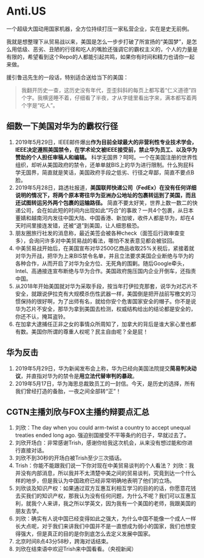 # Anti.US
一个超级大国动用国家机器，全方位持续打压一家私营企业，实在是史无前例。

我就是想整理下从贸易战以来，美国是怎么一步步打破了所宣扬的“美国梦”，是怎么用低级、恶劣、丑陋的行径和吃人的嘴脸还强调它的霸权主义的，个人的力量是有限的，希望看到这个Repo的人都能引起共鸣，如果你有时间和精力也请你一起来做。

援引鲁迅先生的一段话，特别适合送给当下的美国：
> 我翻开历史一查，这历史没有年代，歪歪斜斜的每页上都写着“仁义道德”四个字。我横竖睡不着，仔细看了半夜，才从字缝里看出字来，满本都写着两个字是“吃人”。

## 细数一下美国对华为的霸权行径
1. 2019年5月29日，IEEE邮件爆出**作为目前全球最大的非营利性专业技术学会，IEEE决定遵照美国禁令，在学术论文被IEEE接受前，禁止华为员工、以及华为赞助的个人担任审稿人和编辑。** 科学无国界？呵呵。一个在美国注册的世界性组织，却听从美国政府的禁令，还单单就BIS上的华为进行限制。什么狗屁科学无国界，简直就是笑话，美国政府手段之低劣、行径之卑鄙，简直不要点B脸。
1. 2019年5月28日，路透社报道，**美国联邦快递公司（FedEx）在没有任何详细说明的情况下，将两个原本寄往华为亚洲办公地址的包裹转运到了美国，而且还试图转运另外两个包裹的运输路径。** 简直不要太好笑，世界上数一数二的快递公司，会在如此短的时间内出现如此“巧合”的事故？一共4个包裹，从日本董婧和越南河内发往中国大陆、中国香港、新加坡，收件人都是华为，却在4天时间里接连发错，还被“退”到美国，让人细思极恐。
1. 朋友圈旅行社发的消息称，最近美签会被各种check（面签后行政审查变多），会询问许多对中美贸易战的看法，哪怕不发表意见都会被驳回。
1. 中美贸易战开始后，在美国宣布对华2500亿商品收取25%关税后，紧接着就对华为开战，把华为上来BIS禁令名单，并且立法要求美国企业断绝与华为的各种合作，从而开启了对华为全方位、无死角的围剿。随后Google牵头，Intel、高通接连宣布断绝与华为合作。美国政府施压国内企业开倒车，还指责中国。
1. 从2018年开始美国就对华为采取手段，按当年打伊拉克那套，说华为对芯片不安全，就跟说伊拉克有大规模杀伤性武器一样，美国倒是把开战前写檄文的习惯保持的很好啊，为了出师有名，就给你安个危害国家安全的帽子。你不是说华为芯片不安全，那华为拿到美国去检测，权威结构给出的结论都是安全的，你还不认，掩耳盗铃。
1. 在加拿大逮捕任正非之女的事情众所周知了，加拿大的背后是谁大家心里也都有数。美国你所谓的尊重人权呢？民主自由呢？全是屁！


## 华为反击
1. 2019年5月29日，华为新闻发布会上称，华为已经向美国法院提交**简易判决动议**，并直指对华为的禁令是**用立法代替审判的暴政**。
1. 2019年5月17日，华为海思总裁致员工的一封信。今天，是历史的选择，所有我们曾经打造的备胎，一夜之间全部转“正”！

## CGTN主播刘欣与FOX主播约辩要点汇总
1. 刘欣：The day when you could arm-twist a country to accept unequal treaties ended long ago. 强迫别国接受不平等条约的日子，早就过去了。
1. 刘欣开场白：非常感谢Trish，感谢你给我这次机会，从来没有想过能和你进行直接对话。
1. 刘欣不到30秒的开场白被Trish至少三次插话。
1. Trish：你能不能跟我们说一下你对现在中美贸易谈判的个人看法？
刘欣：我并没有内部消息，所以我并不太清楚中美之间的贸易谈判，究竟到达一个什么样的地步，但是我认为中国政府已经非常明确地表明了他们的立场。
1. 刘欣谈及知识产权：如果通过双方互惠互利相互学习的目的的话，你愿意花钱去买我们的知识产权，那我认为没有任何问题，为什么不呢？我们可以互惠互利，就我个人来讲，我之所以学英文，因为我有一个美国的老师，我跟美国的朋友去学。
1. 刘欣：确实有人说中国已经变得如此之强大，为什么中国不能像一个成人一样长大点呢，对于我们来讲我们中国并不是一直想成为弱小的国家，我们也想变得强大，但是真正的目的是你到底怎么去定义发展中国家。
1. 北京时间8点43分58秒，跨海对话结束。
1. 刘欣在结束语中欢迎Trish来中国看看。（央视新闻）
